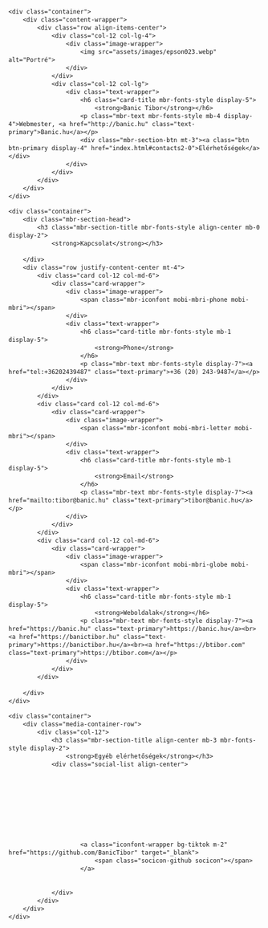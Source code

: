 <!DOCTYPE html>
<html  >
<head>
  <meta charset="UTF-8">
  <meta http-equiv="X-UA-Compatible" content="IE=edge">
  <meta name="viewport" content="width=device-width, initial-scale=1, minimum-scale=1">
  <link rel="shortcut icon" href="assets/images/logo5.png" type="image/x-icon">
  <meta name="description" content="">
  
  
  <title>Home</title>
  <link rel="stylesheet" href="assets/web/assets/mobirise-icons2/mobirise2.css">
  <link rel="stylesheet" href="assets/bootstrap/css/bootstrap.min.css">
  <link rel="stylesheet" href="assets/bootstrap/css/bootstrap-grid.min.css">
  <link rel="stylesheet" href="assets/bootstrap/css/bootstrap-reboot.min.css">
  <link rel="stylesheet" href="assets/socicon/css/styles.css">
  <link rel="stylesheet" href="assets/theme/css/style.css">
  <link rel="preload" href="https://fonts.googleapis.com/css2?family=Jost:ital,wght@0,400;0,700;1,400;1,700&display=swap&display=swap" as="style" onload="this.onload=null;this.rel='stylesheet'">
  <noscript><link rel="stylesheet" href="https://fonts.googleapis.com/css2?family=Jost:ital,wght@0,400;0,700;1,400;1,700&display=swap&display=swap"></noscript>
  <link rel="preload" as="style" href="assets/mobirise/css/mbr-additional.css"><link rel="stylesheet" href="assets/mobirise/css/mbr-additional.css" type="text/css">

  
  
  
</head>
<body>
  
  <section data-bs-version="5.1" class="features16 cid-tHQi7OGN0Q" id="features17-4">
    

    
    
    <div class="container">
        <div class="content-wrapper">
            <div class="row align-items-center">
                <div class="col-12 col-lg-4">
                    <div class="image-wrapper">
                        <img src="assets/images/epson023.webp" alt="Portré">
                    </div>
                </div>
                <div class="col-12 col-lg">
                    <div class="text-wrapper">
                        <h6 class="card-title mbr-fonts-style display-5">
                            <strong>Banic Tibor</strong></h6>
                        <p class="mbr-text mbr-fonts-style mb-4 display-4">Webmester, <a href="http://banic.hu" class="text-primary">Banic.hu</a></p>
                        <div class="mbr-section-btn mt-3"><a class="btn btn-primary display-4" href="index.html#contacts2-0">Elérhetőségek</a></div>
                    </div>
                </div>
            </div>
        </div>
    </div>
</section>

<section data-bs-version="5.1" class="contacts2 cid-tHQ2imOau6" id="contacts2-0">
    <!---->
    

    
    
    <div class="container">
        <div class="mbr-section-head">
            <h3 class="mbr-section-title mbr-fonts-style align-center mb-0 display-2">
                <strong>Kapcsolat</strong></h3>
            
        </div>
        <div class="row justify-content-center mt-4">
            <div class="card col-12 col-md-6">
                <div class="card-wrapper">
                    <div class="image-wrapper">
                        <span class="mbr-iconfont mobi-mbri-phone mobi-mbri"></span>
                    </div>
                    <div class="text-wrapper">
                        <h6 class="card-title mbr-fonts-style mb-1 display-5">
                            <strong>Phone</strong>
                        </h6>
                        <p class="mbr-text mbr-fonts-style display-7"><a href="tel:+36202439487" class="text-primary">+36 (20) 243-9487</a></p>
                    </div>
                </div>
            </div>
            <div class="card col-12 col-md-6">
                <div class="card-wrapper">
                    <div class="image-wrapper">
                        <span class="mbr-iconfont mobi-mbri-letter mobi-mbri"></span>
                    </div>
                    <div class="text-wrapper">
                        <h6 class="card-title mbr-fonts-style mb-1 display-5">
                            <strong>Email</strong>
                        </h6>
                        <p class="mbr-text mbr-fonts-style display-7"><a href="mailto:tibor@banic.hu" class="text-primary">tibor@banic.hu</a></p>
                    </div>
                </div>
            </div>
            <div class="card col-12 col-md-6">
                <div class="card-wrapper">
                    <div class="image-wrapper">
                        <span class="mbr-iconfont mobi-mbri-globe mobi-mbri"></span>
                    </div>
                    <div class="text-wrapper">
                        <h6 class="card-title mbr-fonts-style mb-1 display-5">
                            <strong>Weboldalak</strong></h6>
                        <p class="mbr-text mbr-fonts-style display-7"><a href="https://banic.hu" class="text-primary">https://banic.hu</a><br><a href="https://banictibor.hu" class="text-primary">https://banictibor.hu</a><br><a href="https://btibor.com" class="text-primary">https://btibor.com</a></p>
                    </div>
                </div>
            </div>
            
        </div>
    </div>
</section>

<section data-bs-version="5.1" class="share3 cid-tHQ3GoAkox" id="share3-2">
    
     
    
    
    

    <div class="container">
        <div class="media-container-row">
            <div class="col-12">
                <h3 class="mbr-section-title align-center mb-3 mbr-fonts-style display-2">
                    <strong>Egyéb elérhetőségek</strong></h3>
                <div class="social-list align-center">
                   
                    
                        
                        
                        
                        
                        
                        
                        
                        <a class="iconfont-wrapper bg-tiktok m-2" href="https://github.com/BanicTibor" target="_blank">
                            <span class="socicon-github socicon"></span>
                        </a>
                        
                        
                </div>
            </div>
        </div>
    </div>
</section><script src="assets/bootstrap/js/bootstrap.bundle.min.js"></script>  <script src="assets/smoothscroll/smooth-scroll.js"></script>  <script src="assets/ytplayer/index.js"></script>  <script src="assets/theme/js/script.js"></script>  
  
  
</body>
</html>